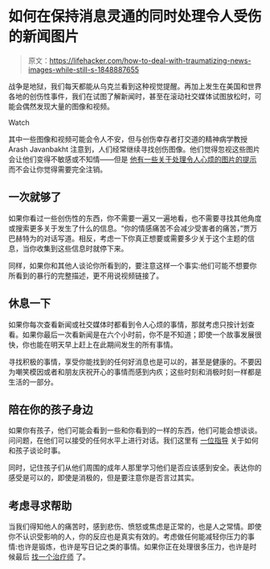 # 如何在保持消息灵通的同时处理令人受伤的新闻图片

> 原文：<https://lifehacker.com/how-to-deal-with-traumatizing-news-images-while-still-s-1848887655>

战争是地狱，我们每天都能从乌克兰看到这种视觉提醒。再加上发生在美国和世界各地的创伤性事件，我们在试图了解新闻时，甚至在滚动社交媒体试图放松时，可能会偶然发现大量的图像和视频。

Watch

其中一些图像和视频可能会令人不安，但与创伤幸存者打交道的精神病学教授 Arash Javanbakht 注意到，人们经常继续寻找创伤图像。他们觉得忽视这些图片会让他们变得不敏感或不知情——但是 [他有一些关于处理令人心烦的图片的提示](https://theconversation.com/how-to-protect-your-family-from-horrific-news-images-and-still-stay-informed-181818) 而不会让你觉得需要完全注销。

## 一次就够了

如果你看过一些创伤性的东西，你不需要一遍又一遍地看，也不需要寻找其他角度或搜索更多关于发生了什么的信息。“你的情感痛苦不会减少受害者的痛苦，”贾万巴赫特为的对话写道。相反，考虑一下你真正想要或需要多少关于这个主题的信息，当你收集到这些信息时就停下来。

同样，如果你和其他人谈论你所看到的，要注意这样一个事实:他们可能不想要你所看到的暴行的完整描述，更不用说视频链接了。

## 休息一下

如果你每次查看新闻或社交媒体时都看到令人心烦的事情，那就考虑只按计划查看。如果你最后一次看新闻是在六个小时前，你不是不知道；即使一个故事发展很快，你也能在明天早上赶上在此期间发生的所有事情。

寻找积极的事情，享受你能找到的任何好消息也是可以的，甚至是健康的。不要因为嘲笑模因或者和朋友庆祝开心的事情而感到内疚；这些时刻和消极时刻一样都是生活的一部分。

## 陪在你的孩子身边

如果你有孩子，他们可能会看到一些和你看到的一样的东西，他们可能会想谈谈。问问题，在他们可以接受的任何水平上进行对话。我们这里有 [一位指导](https://lifehacker.com/how-to-talk-to-kids-about-upsetting-current-events-1846007672) 关于如何和孩子谈论时事。

同时，记住孩子们从他们周围的成年人那里学习他们是否应该感到安全。表达你的感受是可以的，即使是消极的，但是要注意你是否言过其实。

## 考虑寻求帮助

当我们得知他人的痛苦时，感到悲伤、愤怒或焦虑是正常的，也是人之常情。即使你不认识受影响的人，你的反应也是真实有效的。考虑做任何能减轻你压力的事情:也许是锻炼，也许是写日记之类的事情。如果你正在处理很多压力，也许是时候最后 [找一个治疗师](https://lifehacker.com/its-time-to-find-a-therapist-1846009669) 了。